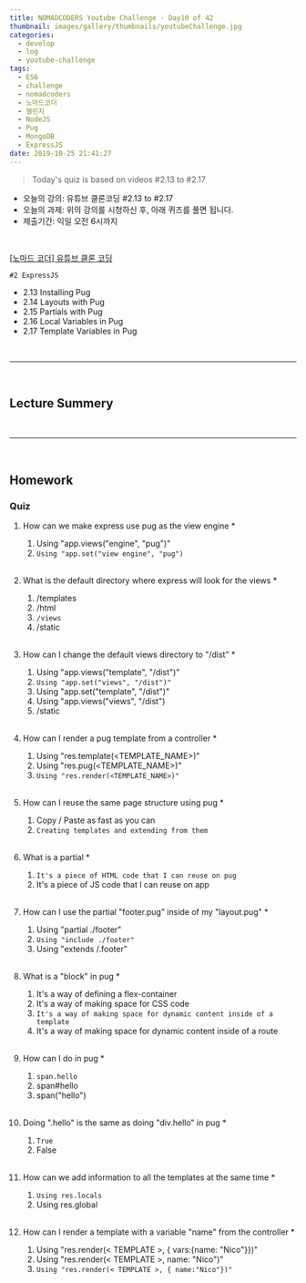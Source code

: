 ```yaml
---
title: NOMADCODERS Youtube Challenge - Day10 of 42
thumbnail: images/gallery/thumbnails/youtubeChallenge.jpg
categories:
  - develop
  - log
  - youtube-challenge
tags:
  - ES6
  - challenge
  - nomadcoders
  - 노마드코더
  - 챌린지
  - NodeJS
  - Pug
  - MongoDB
  - ExpressJS
date: 2019-10-25 21:41:27
---
```



> Today's quiz is based on videos #2.13 to #2.17

- 오늘의 강의: 유튜브 클론코딩 #2.13 to #2.17
- 오늘의 과제: 위의 강의를 시청하신 후, 아래 퀴즈를 풀면 됩니다.  
- 제출기간: 익일 오전 6시까지

<br/>

[[노마드 코더] 유튜브 클론 코딩](https://academy.nomadcoders.co/courses/enrolled/435438)

`#2 ExpressJS`
- 2.13 Installing Pug 
- 2.14 Layouts with Pug 
- 2.15 Partials with Pug 
- 2.16 Local Variables in Pug 
- 2.17 Template Variables in Pug 

<br/>
<!-- more -->

---

<br/>

## Lecture Summery

<br/>

---

<br/>

## Homework 

### Quiz


1. How can we make express use pug as the view engine *   

    1) Using "app.views("engine", "pug")"
    2) `Using "app.set("view engine", "pug")`
        
    <br/>
    
2. What is the default directory where express will look for the views *   

    1) /templates
    2) /html
    3) `/views`
    4) /static
        
    <br/>
  
3. How can I change the default views directory to "/dist" *   

    1) Using "app.views("template", "/dist")"
    2) `Using "app.set("views", "/dist")"`
    3) Using "app.set("template", "/dist")"
    4) Using "app.views("views", "/dist")
    5) /static
        
    <br/>
  
4. How can I render a pug template from a controller *   

    1) Using "res.template(<TEMPLATE_NAME>)"
    2) Using "res.pug(<TEMPLATE_NAME>)"
    3) `Using "res.render(<TEMPLATE_NAME>)"`
        
    <br/>
  
5. How can I reuse the same page structure using pug *   

    1) Copy / Paste as fast as you can
    2) `Creating templates and extending from them`
        
    <br/>
  
6. What is a partial *   

    1) `It's a piece of HTML code that I can reuse on pug`
    2) It's a piece of JS code that I can reuse on app
        
    <br/>
  
7. How can I use the partial "footer.pug" inside of my "layout.pug" *   

    1) Using "partial ./footer"
    2) `Using "include ./footer"`
    3) Using "extends /.footer"
        
    <br/>
  
8. What is a "block" in pug *   

    1) It's a way of defining a flex-container
    2) It's a way of making space for CSS code
    3) `It's a way of making space for dynamic content inside of a template`
    4) It's a way of making space for dynamic content inside of a route
        
    <br/>
  
9. How can I do <span class="hello"> in pug *   

    1) `span.hello`
    2) span#hello
    3) span("hello")
        
    <br/>
  
10. Doing ".hello" is the same as doing "div.hello" in pug *   

    1) `True`
    2) False
        
    <br/>
  
11. How can we add information to all the templates at the same time *   

    1) `Using res.locals`
    2) Using res.global
        
    <br/>
  
12. How can I render a template with a variable "name" from the controller *   

    1) Using "res.render(< TEMPLATE >, { vars:{name: "Nico"}})"
    2) Using "res.render(< TEMPLATE >, name: "Nico")"
    3) `Using "res.render(< TEMPLATE >, { name:"Nico"})"`

   
